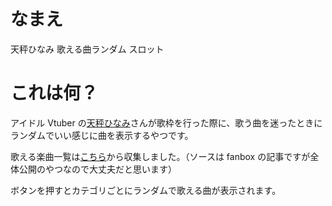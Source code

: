 # なまえ

天秤ひなみ 歌える曲ランダム スロット

# これは何？

アイドル Vtuber の[天秤ひなみ](https://www.youtube.com/@tenbin173)さんが歌枠を行った際に、歌う曲を迷ったときにランダムでいい感じに曲を表示するやつです。

歌える楽曲一覧は[こちら](https://tenbin173.fanbox.cc/posts/2966534)から収集しました。（ソースは fanbox の記事ですが全体公開のやつなので大丈夫だと思います）

ボタンを押すとカテゴリごとにランダムで歌える曲が表示されます。
